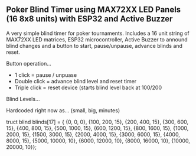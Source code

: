 ## Poker Blind Timer using MAX72XX LED Panels (16 8x8 units) with ESP32 and Active Buzzer

A very simple blind timer for poker tournaments.  Includes a 16 unit string of MAX72XX LED matrices, ESP32 microcontroller, Active Buzzer to annound blind changes and a button to start, pause/unpause, advance blinds and reset.

Button operation...

* 1 click = pause / unpuase
* Double click = advance blind level and reset timer
* Triple click = reset device (starts blind level back at 100/200

Blind Levels...

Hardcoded right now as...  (small, big, minutes)

truct blind blinds[17] = {
    {0, 0, 0},
    {100, 200, 15},
    {200, 400, 15},
    {300, 600, 15},
    {400, 800, 15},
    {500, 1000, 15},
    {600, 1200, 15},
    {800, 1600, 15},
    {1000, 2000, 15},
    {1500, 3000, 15},
    {2000, 4000, 15},
    {3000, 6000, 15},
    {4000, 8000, 15},
    {5000, 10000, 10},
    {6000, 12000, 10},
    {8000, 16000, 10},
    {10000, 20000, 10}};

